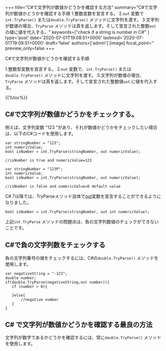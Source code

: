 +++
title="C#で文字列が数値かどうかを確認する方法"
summary="C#で文字列が数値かどうかを確認する手順 1.整数変数を宣言する。 2.`out` 変数で`int.TryParse()` または`double.TryParse()` メソッドに文字列を渡す。 3.文字列が数値の場合、`TryParse` メソッドは真を返します。そして宣言された整数`out` の値に値を代入する。"
keywords=["check if a string is number in C#" ]
type='post'
date='2020-07-01T19:08:51+0000'
lastmod='2020-07-01T19:08:51+0000'
draft='false'
authors=['admin']
[image]
focal_point=''
preview_only=false
+++

C#で文字列が数値かどうかを確認する手順

1.整数型変数を宣言する。
2.`out` 変数で、`int.TryParse()` または`double.TryParse()` メソッドに文字列を渡す。
3.文字列が数値の場合、`TryParse` メソッドは真を返します。そして宣言された整数値`out` に値を代入する。

{{%toc%}}

## C#で文字列が数値かどうかをチェックする。 

例えば、文字列変数 "123 "があり、それが数値かどうかをチェックしたい場合は、以下のC#コードを使用します。

```
var stringNumber = "123";
int numericValue;
bool isNumber = int.TryParse(stringNumber, out numericValue);

//isNumber is true and numericValue=123

var stringNumber = "123P";
int numericValue;
bool isNumber = int.TryParse(stringNumber, out numericValue);

//isNumber is false and numericValue=0 default value

```

C# 7以降では、TryParseメソッド自体で[out](https://www.arungudelli.com/tutorial/c-sharp/difference-between-ref-and-out-parameters-in-c-sharp/)変数を宣言することができるようになりました。

```
bool isNumber = int.TryParse(stringNumber, out int numericValue);

```

上記`int.TryParse` メソッドの問題点は、負の文字列数値のチェックができないことです。

## C#で負の文字列数をチェックする 

負の文字列番号の値をチェックするには、C#の`double.TryParse()` メソッドを使用します。

```
var negativeString = "-123";
double number;
if(double.TryParse(negativeString,out number)){
   if (number > 0){

   }else{
       //negative number 
   }   
}
```

## C# で文字列が数値かどうかを確認する最良の方法 

文字列が数字であるかどうかを確認するには、常に`double.TryParse()` メソッドを使用します。